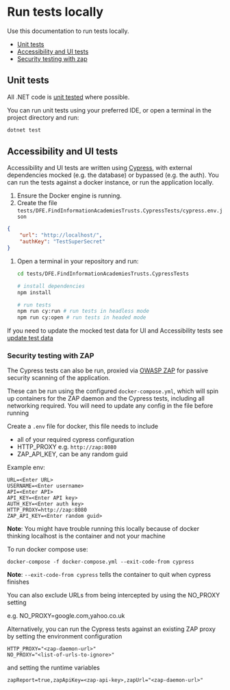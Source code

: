# Run tests locally

Use this documentation to run tests locally.

- [Unit tests](#unit-tests)
- [Accessibility and UI tests](#accessibility-and-ui-tests)
- [Security testing with zap](#security-testing-with-zap)

## Unit tests

All .NET code is [unit tested](./test-approach.md) where possible.

You can run unit tests using your preferred IDE, or open a terminal in the project directory and run:

```bash
dotnet test
```

## Accessibility and UI tests

Accessibility and UI tests are written using [Cypress](https://www.cypress.io/), with external dependencies mocked (e.g. the database) or bypassed (e.g. the auth). You can run the tests against a docker instance, or run the application locally.

1. Ensure the Docker engine is running.
1. Create the file `tests/DFE.FindInformationAcademiesTrusts.CypressTests/cypress.env.json`

```json
{
    "url": "http://localhost/",
    "authKey": "TestSuperSecret"
}
```

1. Open a terminal in your repository and run:

    ```bash
    cd tests/DFE.FindInformationAcademiesTrusts.CypressTests

    # install dependencies
    npm install

    # run tests 
    npm run cy:run # run tests in headless mode
    npm run cy:open # run tests in headed mode

    ```

If you need to update the mocked test data for UI and Accessibility tests see [update test data](./update-test-data.md)

### Security testing with ZAP

The Cypress tests can also be run, proxied via [OWASP ZAP](https://zaproxy.org) for passive security scanning of the application.

These can be run using the configured `docker-compose.yml`, which will spin up containers for the ZAP daemon and the Cypress tests, including all networking required. You will need to update any config in the file before running

Create a `.env` file for docker, this file needs to include

- all of your required cypress configuration
- HTTP_PROXY e.g. `http://zap:8080`
- ZAP_API_KEY, can be any random guid

Example env:

```env
URL=<Enter URL>
USERNAME=<Enter username>
API=<Enter API>
API_KEY=<Enter API key>
AUTH_KEY=<Enter auth key>
HTTP_PROXY=http://zap:8080
ZAP_API_KEY=<Enter random guid>

```

**Note**: You might have trouble running this locally because of docker thinking localhost is the container and not your machine

To run docker compose use:

`docker-compose -f docker-compose.yml --exit-code-from cypress`

**Note**: `--exit-code-from cypress` tells the container to quit when cypress finishes

You can also exclude URLs from being intercepted by using the NO_PROXY setting

e.g. NO_PROXY=google.com,yahoo.co.uk

Alternatively, you can run the Cypress tests against an existing ZAP proxy by setting the environment configuration

```env
HTTP_PROXY="<zap-daemon-url>"
NO_PROXY="<list-of-urls-to-ignore>"
```

and setting the runtime variables

`zapReport=true,zapApiKey=<zap-api-key>,zapUrl="<zap-daemon-url>"`
